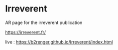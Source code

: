 # Irreverent
AR page for the irreverent publication 

https://irreverent.fr/

live : https://b2renger.github.io/Irreverent/index.html


